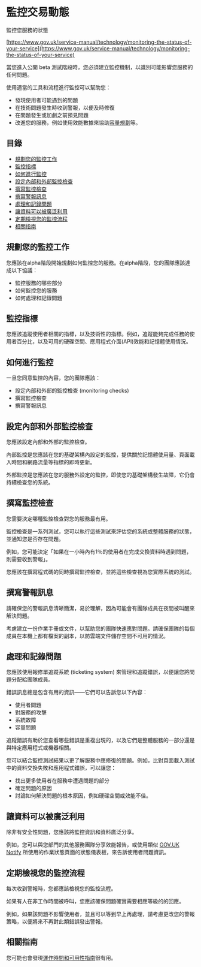 # 監控交易動態

監控您服務的狀態

[https://www.gov.uk/service-manual/technology/monitoring-the-status-of-your-service](https://www.gov.uk/service-manual/technology/monitoring-the-status-of-your-service)

當您進入公開 beta 測試階段時，您必須建立監控機制，以識別可能影響您服務的任何問題。

使用適當的工具和流程進行監控可以幫助您：

- 發現使用者可能遇到的問題
- 在技術問題發生時收到警報，以便及時修復
- 在問題發生或加劇之前預見問題
- 改進您的服務，例如使用效能數據來協助[容量規劃](https://www.gov.uk/service-manual/technology/test-your-services-performance)等。

## 目錄

 - [規劃您的監控工作](#規劃您的監控工作)
 - [監控指標](#監控指標)
 - [如何進行監控](#如何進行監控)
 - [設定內部和外部監控檢查](#設定內部和外部監控檢查)
 - [撰寫監控檢查](#撰寫監控檢查)
 - [撰寫警報訊息](#撰寫警報訊息)
 - [處理和記錄問題](#處理和記錄問題)
 - [讓資料可以被廣泛利用](#讓資料可以被廣泛利用)
 - [定期檢視您的監控流程](#定期檢視您的監控流程)
 - [相關指南](#相關指南)

## 規劃您的監控工作

您應該在alpha階段開始規劃如何監控您的服務。在alpha階段，您的團隊應該達成以下協議：

- 監控服務的哪些部分
- 如何監控您的服務
- 如何處理和記錄問題

## 監控指標

您應該追蹤使用者相關的指標，以及技術性的指標。例如，追蹤能夠完成任務的使用者百分比，以及可用的硬碟空間、應用程式介面(API)效能和記憶體使用情況。

## 如何進行監控

一旦您同意監控的內容，您的團隊應該：

- 設定內部和外部的監控檢查 (monitoring checks)
- 撰寫監控檢查
- 撰寫警報訊息

## 設定內部和外部監控檢查

您應該設定內部和外部的監控檢查。

內部監控是您應該在您的基礎架構內設定的監控，提供關於記憶體使用量、頁面載入時間和網路流量等指標的即時更新。

外部監控是您應該在您的服務外設定的監控，即使您的基礎架構發生故障，它仍會持續檢查您的系統。

## 撰寫監控檢查

您需要決定哪種監控檢查對您的服務最有用。

監控檢查是一系列測試，您可以執行這些測試來評估您的系統或整體服務的狀態，並通知您是否存在問題。

例如，您可能決定「如果在一小時內有1％的使用者在完成交換資料時遇到問題，則需要收到警報」。

您應該在撰寫程式碼的同時撰寫監控檢查，並將這些檢查視為您實際系統的測試。

## 撰寫警報訊息

請確保您的警報訊息清晰簡潔，易於理解，因為可能會有團隊成員在夜間被叫醒來解決問題。

考慮建立一份作業手冊或文件，以幫助您的團隊快速應對問題。請確保團隊的每個成員在本機上都有檔案的副本，以防雲端文件儲存空間不可用的情況。

## 處理和記錄問題

您應該使用報修單追蹤系統 (ticketing system) 來管理和追蹤錯誤，以便讓您將問題分配給團隊成員。

錯誤訊息總是包含有用的資訊——它們可以告訴您以下內容：

- 使用者問題
- 對服務的攻擊
- 系統故障
- 容量問題

追蹤錯誤有助於您查看哪些錯誤是重複出現的，以及它們是整體服務的一部分還是與特定應用程式或機器相關。

您可以結合監控測試結果以更了解服務中應修復的問題。例如，比對頁面載入測試中的資料交換失敗和應用程式錯誤，可以讓您：

- 找出更多使用者在服務中遭遇問題的部分
- 確定問題的原因
- 討論如何解決問題的根本原因，例如硬碟空間或效能不佳。

## 讓資料可以被廣泛利用

除非有安全性問題，您應該將監控資訊和資料廣泛分享。

例如，您可以與您部門的其他服務團隊分享效能報告，或使用類似 [GOV.UK Notify](https://www.gov.uk/government/publications/govuk-notify/govuk-notify) 所使用的作業狀態頁面的狀態儀表板，來告訴使用者問題資訊。

## 定期檢視您的監控流程

每次收到警報時，您都應該檢視您的監控流程。

如果有人在非工作時間被呼叫，您應該確保問題確實需要相應等級的的回應。

例如，如果該問題不影響使用者，並且可以等到早上再處理，請考慮更改您的警報策略，以便將來不再對此類錯誤發出警報。

## 相關指南

您可能也會發現[運作時間和可用性指南](https://www.gov.uk/service-manual/technology/uptime-and-availability-keeping-your-service-online)很有用。

